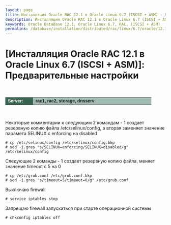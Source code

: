 ```yaml
---
layout: page
title: Инсталляция Oracle RAC 12.1 в Oracle Linux 6.7 (ISCSI + ASM) - Предварительные настройки
description: Инсталляция Oracle RAC 12.1 в Oracle Linux 6.7 (ISCSI + ASM) - Предварительные настройки
keywords: Oracle DataBase 12.1, Oracle Linux 6.7, RAC, (ISCSI + ASM)
permalink: /database/installation/distributed/rac/linux/6.7/oracle/12.1/iscsi-asm/setup-os-parameters-before-begin/
---
```


# [Инсталляция Oracle RAC 12.1 в Oracle Linux 6.7 (ISCSI + ASM)]: Предварительные настройки

<br/>

<table cellpadding="4" cellspacing="2" align="center" border="0" width="100%">

<tr>
<td style="color: rgb(255, 255, 255);" bgcolor="#386351" width="14%"><span style="font-family: Arial,Helvetica,sans-serif; font-size: 14px;"><strong>Server:</strong></span></td>
<td height="20" bgcolor="#a2bcb1" width="60%"><span style="font-family: Arial,Helvetica,sans-serif; font-size: 14px;"><strong>rac1, rac2, storage, dnsserv</strong></span></td>
</tr>

</table>

<br/>

Некоторые комментарии к следующим 2 командам - 1 создает резервную копию файла /etc/selinux/config, а вторая заменяет значение парамета SELINUX с enforcing на disabled

    # cp /etc/selinux/config /etc/selinux/config.bkp
    # sed -i.gres "s/SELINUX=enforcing/SELINUX=disabled/g" /etc/selinux/config

Следующие 2 команды - 1 создает резервную копию файла, меняет значение timeout с 5 на 0

    # cp /etc/grub.conf /etc/grub.conf.bkp
    # sed -i.gres "s/timeout=5/timeout=0/g" /etc/grub.conf

Выключаю firewall

    # service iptables stop

Запрещаю firewall запускаться при старте операционной системы

    # chkconfig iptables off
